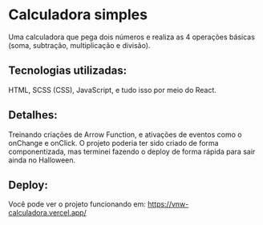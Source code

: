 # Calculadora simples

Uma calculadora que pega dois números e realiza as 4 operações básicas (soma, subtração, multiplicação e divisão).

## Tecnologias utilizadas:

HTML, SCSS (CSS), JavaScript, e tudo isso por meio do React.

## Detalhes:

Treinando criações de Arrow Function, e ativações de eventos como o onChange e onClick.
O projeto poderia ter sido criado de forma componentizada, mas terminei fazendo o deploy de forma rápida para sair ainda no Halloween.

## Deploy:

Você pode ver o projeto funcionando em: https://vnw-calculadora.vercel.app/
